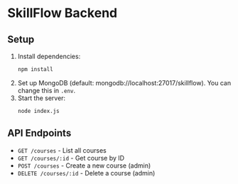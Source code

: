 # SkillFlow Backend

## Setup

1. Install dependencies:
   ```bash
   npm install
   ```
2. Set up MongoDB (default: mongodb://localhost:27017/skillflow). You can change this in `.env`.
3. Start the server:
   ```bash
   node index.js
   ```

## API Endpoints
- `GET /courses` - List all courses
- `GET /courses/:id` - Get course by ID
- `POST /courses` - Create a new course (admin)
- `DELETE /courses/:id` - Delete a course (admin) 